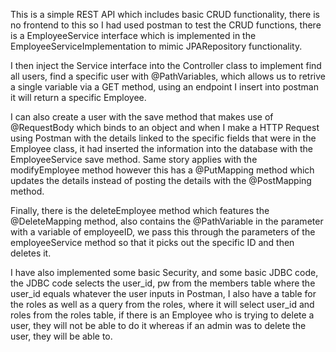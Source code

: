This is a simple REST API which includes basic CRUD functionality, there is no frontend to this so I had used postman to 
test the CRUD functions, there is a EmployeeService interface which is implemented in the EmployeeServiceImplementation 
to mimic JPARepository functionality.

I then inject the Service interface into the Controller class to implement find all users, find a specific user with @PathVariables,
which allows us to retrive a single variable via a GET method, using an endpoint I insert into postman it will return a specific Employee.

I can also create a user with the save method that makes use of @RequestBody which binds to an object and when I make a HTTP Request using 
Postman with the details linked to the specific fields that were in the Employee class, it had inserted the information into the 
database with the EmployeeService save method. Same story applies with the modifyEmployee method however this has a @PutMapping method 
which updates the details instead of posting the details with the @PostMapping method. 

Finally, there is the deleteEmployee method which features the @DeleteMapping method, also contains the @PathVariable in the parameter
with a variable of employeeID, we pass this through the parameters of the employeeService method so that it picks out the specific ID 
and then deletes it. 

I have also implemented some basic Security, and some basic JDBC code, the JDBC code selects the user_id, pw from the members table 
where the user_id equals whatever the user inputs in Postman, I also have a table for the roles as well as a query from the roles, where 
it will select user_id and roles from the roles table, if there is an Employee who is trying to delete a user, they will not be able to do it whereas if an admin was to delete the user, they will be able to. 
